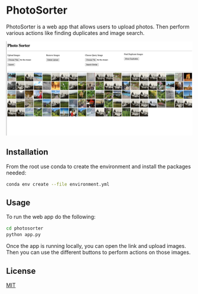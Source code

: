 # PhotoSorter

PhotoSorter is a web app that allows users to upload photos. Then perform various actions like finding duplicates and image search.

![Alt text](./photosorter_frontpage.png?raw=true "Home Page")



## Installation

From the root use conda to create the environment and install the packages needed:

```bash
conda env create --file environment.yml
```

## Usage

To run the web app do the following:

```bash
cd photosorter
python app.py
```

Once the app is running locally, you can open the link and upload images.
Then you can use the different buttons to perform actions on those images.

## License
[MIT](https://choosealicense.com/licenses/mit/)